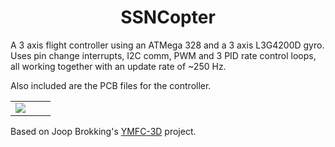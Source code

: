 <h1 align="center">SSNCopter</h1>

A 3 axis flight controller using an ATMega 328 and a 3 axis L3G4200D gyro. 
Uses pin change interrupts, I2C comm, PWM and 3 PID rate control loops, all working together with an update rate of ~250 Hz.

Also included are the PCB files for the controller.


<table>
  <tr>
    <td width = "50%"><img src='https://github.com/karnikram/ssn-copter/blob/master/flightcontroller.jpg'/></td>
  </tr>

</table>

Based on Joop Brokking's [YMFC-3D](http://www.brokking.net/ymfc-3d_main.html) project.
